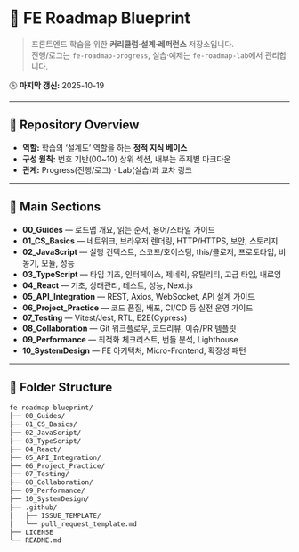 # 🧭 FE Roadmap Blueprint

> 프론트엔드 학습을 위한 **커리큘럼·설계·레퍼런스** 저장소입니다.  
> 진행/로그는 `fe-roadmap-progress`, 실습·예제는 `fe-roadmap-lab`에서 관리합니다.

🕒 **마지막 갱신:** 2025-10-19

---

## 📘 Repository Overview
- **역할:** 학습의 ‘설계도’ 역할을 하는 **정적 지식 베이스**  
- **구성 원칙:** 번호 기반(00~10) 상위 섹션, 내부는 주제별 마크다운  
- **관계:** Progress(진행/로그) · Lab(실습)과 교차 링크

---

## 🧱 Main Sections
- **00_Guides** — 로드맵 개요, 읽는 순서, 용어/스타일 가이드
- **01_CS_Basics** — 네트워크, 브라우저 렌더링, HTTP/HTTPS, 보안, 스토리지
- **02_JavaScript** — 실행 컨텍스트, 스코프/호이스팅, this/클로저, 프로토타입, 비동기, 모듈, 성능
- **03_TypeScript** — 타입 기초, 인터페이스, 제네릭, 유틸리티, 고급 타입, 내로잉
- **04_React** — 기초, 상태관리, 테스트, 성능, Next.js
- **05_API_Integration** — REST, Axios, WebSocket, API 설계 가이드
- **06_Project_Practice** — 코드 품질, 배포, CI/CD 등 실전 운영 가이드
- **07_Testing** — Vitest/Jest, RTL, E2E(Cypress)
- **08_Collaboration** — Git 워크플로우, 코드리뷰, 이슈/PR 템플릿
- **09_Performance** — 최적화 체크리스트, 번들 분석, Lighthouse
- **10_SystemDesign** — FE 아키텍처, Micro-Frontend, 확장성 패턴

---

## 📂 Folder Structure
```bash
fe-roadmap-blueprint/
├── 00_Guides/
├── 01_CS_Basics/
├── 02_JavaScript/
├── 03_TypeScript/
├── 04_React/
├── 05_API_Integration/
├── 06_Project_Practice/
├── 07_Testing/
├── 08_Collaboration/
├── 09_Performance/
├── 10_SystemDesign/
├── .github/
│   ├── ISSUE_TEMPLATE/
│   └── pull_request_template.md
├── LICENSE
└── README.md

